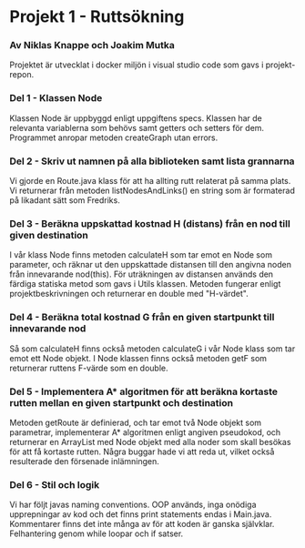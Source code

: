 # Projekt 1 - Ruttsökning

### Av Niklas Knappe och Joakim Mutka
Projektet är utvecklat i docker miljön i visual studio code som gavs i projekt-repon.

### Del 1 - Klassen Node
Klassen Node är uppbyggd enligt uppgiftens specs. Klassen har de relevanta variablerna som behövs samt getters och setters för dem. 
Programmet anropar metoden createGraph utan errors.

### Del 2 - Skriv ut namnen på alla biblioteken samt lista grannarna
Vi gjorde en Route.java klass för att ha allting rutt relaterat på samma plats.
Vi returnerar från metoden listNodesAndLinks() en string som är formaterad på likadant sätt som Fredriks.

### Del 3 - Beräkna uppskattad kostnad H (distans) från en nod till given destination
I vår klass Node finns metoden calculateH som tar emot en Node som parameter, och räknar ut den uppskattade distansen till den angivna noden från innevarande nod(this).
För uträkningen av distansen används den färdiga statiska metod som gavs i Utils klassen.
Metoden fungerar enligt projektbeskrivningen och returnerar en double med "H-värdet".

### Del 4 - Beräkna total kostnad G från en given startpunkt till innevarande nod
Så som calculateH finns också metoden calculateG i vår Node klass som tar emot ett Node objekt. 
I Node klassen finns också metoden getF som returnerar ruttens F-värde som en double.

### Del 5 - Implementera A* algoritmen för att beräkna kortaste rutten mellan en given startpunkt och destination
Metoden getRoute är definierad, och tar emot två Node objekt som parametrar, implementerar A* algoritmen enligt angiven pseudokod, och returnerar en ArrayList med Node objekt
med alla noder som skall besökas för att få kortaste rutten. 
Några buggar hade vi att reda ut, vilket också resulterade den försenade inlämningen.

### Del 6 - Stil och logik
Vi har följt javas naming conventions.
OOP används, inga onödiga upprepningar av kod och det finns print statements endas i Main.java.
Kommentarer finns det inte många av för att koden är ganska självklar.
Felhantering genom while loopar och if satser.